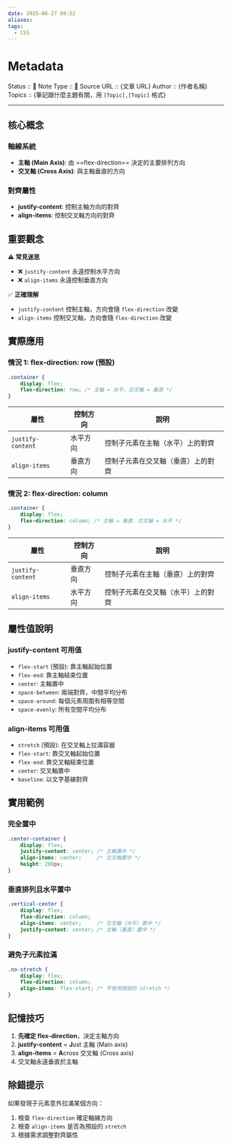 ```yaml
---
date: 2025-06-27 09:52
aliases: 
tags:
  - CSS
---
```

# Metadata
Status :: 🌱
Note Type :: 📰
Source URL :: {文章 URL}
Author :: {作者名稱}
Topics :: {筆記跟什麼主題有關，用 `[Topic],[Topic]` 格式}

---

## 核心概念

### 軸線系統

- **主軸 (Main Axis)**: 由 ==flex-direction== 決定的主要排列方向
- **交叉軸 (Cross Axis)**: 與主軸垂直的方向

### 對齊屬性

- **justify-content**: 控制主軸方向的對齊
- **align-items**: 控制交叉軸方向的對齊

## 重要觀念

⚠️ **常見迷思**

- ❌ `justify-content` 永遠控制水平方向
- ❌ `align-items` 永遠控制垂直方向

✅ **正確理解**

- `justify-content` 控制主軸，方向會隨 `flex-direction` 改變
- `align-items` 控制交叉軸，方向會隨 `flex-direction` 改變

## 實際應用

### 情況 1: flex-direction: row (預設)

```css
.container {
    display: flex;
    flex-direction: row; /* 主軸 = 水平，交叉軸 = 垂直 */
}
```

|屬性|控制方向|說明|
|---|---|---|
|`justify-content`|水平方向|控制子元素在主軸（水平）上的對齊|
|`align-items`|垂直方向|控制子元素在交叉軸（垂直）上的對齊|

### 情況 2: flex-direction: column

```css
.container {
    display: flex;
    flex-direction: column; /* 主軸 = 垂直，交叉軸 = 水平 */
}
```

|屬性|控制方向|說明|
|---|---|---|
|`justify-content`|垂直方向|控制子元素在主軸（垂直）上的對齊|
|`align-items`|水平方向|控制子元素在交叉軸（水平）上的對齊|

## 屬性值說明

### justify-content 可用值

- `flex-start` (預設): 靠主軸起始位置
- `flex-end`: 靠主軸結束位置
- `center`: 主軸置中
- `space-between`: 兩端對齊，中間平均分布
- `space-around`: 每個元素周圍有相等空間
- `space-evenly`: 所有空間平均分布

### align-items 可用值

- `stretch` (預設): 在交叉軸上拉滿容器
- `flex-start`: 靠交叉軸起始位置
- `flex-end`: 靠交叉軸結束位置
- `center`: 交叉軸置中
- `baseline`: 以文字基線對齊

## 實用範例

### 完全置中

```css
.center-container {
    display: flex;
    justify-content: center; /* 主軸置中 */
    align-items: center;     /* 交叉軸置中 */
    height: 200px;
}
```

### 垂直排列且水平置中

```css
.vertical-center {
    display: flex;
    flex-direction: column;
    align-items: center;     /* 交叉軸（水平）置中 */
    justify-content: center; /* 主軸（垂直）置中 */
}
```

### 避免子元素拉滿

```css
.no-stretch {
    display: flex;
    flex-direction: column;
    align-items: flex-start; /* 不使用預設的 stretch */
}
```

## 記憶技巧

1. **先確定 flex-direction**，決定主軸方向
2. **justify-content** = **J**ust 主軸 (Main axis)
3. **align-items** = **A**cross 交叉軸 (Cross axis)
4. 交叉軸永遠垂直於主軸

## 除錯提示

如果發現子元素意外拉滿某個方向：

1. 檢查 `flex-direction` 確定軸線方向
2. 檢查 `align-items` 是否為預設的 `stretch`
3. 根據需求調整對齊屬性